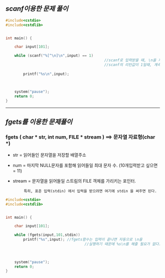 ***scanf이용한 문제 풀이***
--------------------------------------------------------------------------------------------------------------------------

```c
#include<cstdio>
#include<cstdlib>


int main() {

	char input[101];

	while (scanf("%[^\n]\n",input) == 1) 
                                             //scanf로 입력받을 때, \n을 제외한 모든 값을 입력받음.
                                             //scanf의 리턴값이 1일때, 계속 반복
	
		printf("%s\n",input);
	

	
	system("pause");
	return 0;
}
```
------------------------------------------------------------------------------------------------------------------------
***fgets를 이용한 문제풀이***
------------------------------------------------------------------------------------------------------------------------

### fgets ( char * str, int num, FILE * stream ) ==> 문자열 자료형(char *)
-  str = 읽어들인 문자열을 저장할 배열주소
-  num = 마지막 NULL문자를 포함해 읽어들일 최대 문자 수. (10개입력받고 싶으면 = 11)
-  stream = 문자열을 읽어들일 스트림의 FILE 객체를 가리키는 포인터. 
             
	        특히, 표준 입력(stdin) 에서 입력을 받으려면 여기에 stdin 을 써주면 된다.
	     
             
             
```c
#include<cstdio>
#include<cstdlib>


int main() {

	char input[101];

	while (fgets(input,101,stdin))                            
  		printf("%s",input); //fgets함수는 입력이 끝나면 자동으로 \n을 
                                    //실행하기 때문에 %s\n를 해줄 필요가 없다.
  

	
	system("pause");
	return 0;
}
```

